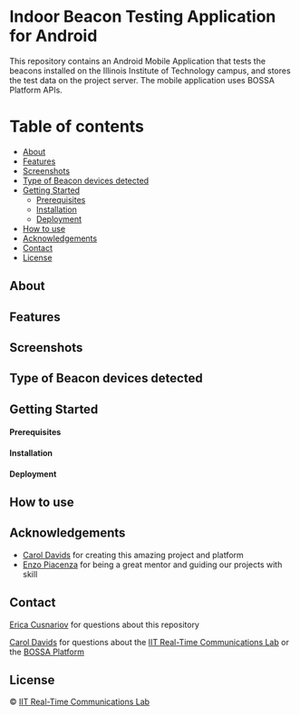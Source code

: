 # Indoor Beacon Testing Application for Android
This repository contains an Android Mobile Application that tests the beacons installed on the Illinois Institute of Technology campus, and stores the test data on the project server. The mobile application uses BOSSA Platform APIs.

Table of contents
=================

<!--ts-->
   * [About](#about)
   * [Features](#features)
   * [Screenshots](#screenshots)
   * [Type of Beacon devices detected](#type-of-beacon-devices-detected)
   * [Getting Started](#getting-started)
      * [Prerequisites](#prerequisites)
      * [Installation](#installation)
      * [Deployment](#deployment)
   * [How to use](#how-to-use)
   * [Acknowledgements](#acknowledgements)
   * [Contact](#contact)
   * [License](#license)
<!--te-->

## About

## Features

## Screenshots

## Type of Beacon devices detected

## Getting Started

#### Prerequisites

#### Installation

#### Deployment

## How to use

## Acknowledgements
* [Carol Davids](https://appliedtech.iit.edu/people/carol-davids) for creating this amazing project and platform
* [Enzo Piacenza](https://www.linkedin.com/in/enzo-piacenza-b21706128/) for being a great mentor and guiding our projects with skill

## Contact
[Erica Cusnariov](https://www.linkedin.com/in/ericacusnariov/) for questions about this repository

[Carol Davids](https://appliedtech.iit.edu/people/carol-davids) for questions about the [IIT Real-Time Communications Lab](https://appliedtech.iit.edu/rtc-lab) or the [BOSSA Platform](https://api.iitrtclab.com/)

## License

&copy; [IIT Real-Time Communications Lab](https://appliedtech.iit.edu/rtc-lab)
